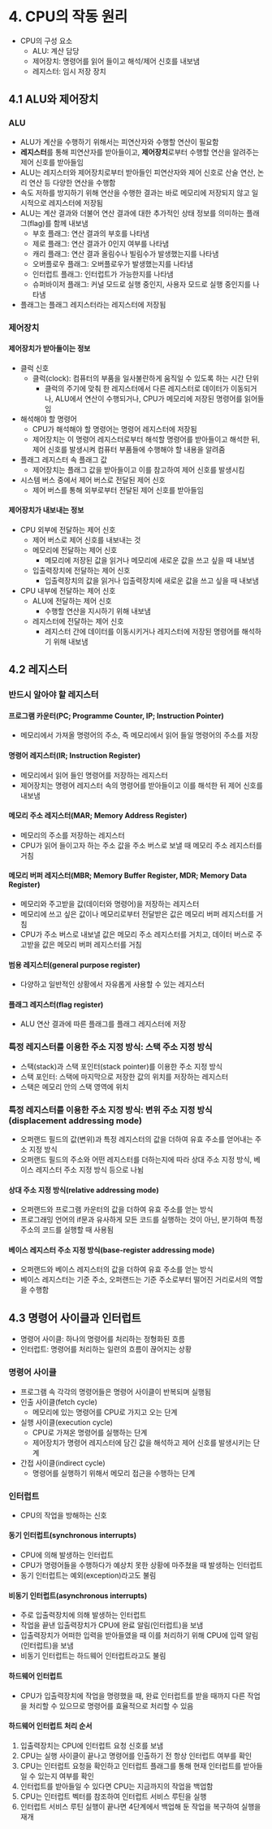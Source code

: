 # 4. CPU의 작동 원리

- CPU의 구성 요소
    - ALU: 계산 담당
    - 제어장치: 명령어를 읽어 들이고 해석/제어 신호를 내보냄
    - 레지스터: 임시 저장 장치

## 4.1 ALU와 제어장치

### ALU

- ALU가 계산을 수행하기 위해서는 피연산자와 수행할 연산이 필요함
- **레지스터**를 통해 피연산자를 받아들이고, **제어장치**로부터 수행할 연산을 알려주는 제어 신호를 받아들임
- ALU는 레지스터와 제어장치로부터 받아들인 피연산자와 제어 신호로 산술 연산, 논리 연산 등 다양한 연산을 수행함
- 속도 저하를 방지하기 위해 연산을 수행한 결과는 바로 메모리에 저장되지 않고 일시적으로 레지스터에 저장됨
- ALU는 계산 결과와 더불어 연산 결과에 대한 추가적인 상태 정보를 의미하는 플래그(flag)를 함께 내보냄
    - 부호 플래그: 연산 결과의 부호를 나타냄
    - 제로 플래그: 연산 결과가 0인지 여부를 나타냄
    - 캐리 플래그: 연산 결과 올림수나 빌림수가 발생했는지를 나타냄
    - 오버플로우 플래그: 오버플로우가 발생했는지를 나타냄
    - 인터럽트 플래그: 인터럽트가 가능한지를 나타냄
    - 슈퍼바이저 플래그: 커널 모드로 실행 중인지, 사용자 모드로 실행 중인지를 나타냄
- 플래그는 플래그 레지스터라는 레지스터에 저장됨

### 제어장치

#### 제어장치가 받아들이는 정보

- 클럭 신호
    - 클럭(clock): 컴퓨터의 부품을 일사불란하게 움직일 수 있도록 하는 시간 단위
        - 클럭의 주기에 맞춰 한 레지스터에서 다른 레지스터로 데이터가 이동되거나, ALU에서 연산이 수행되거나, CPU가 메모리에 저장된 명령어를 읽어들임
- 해석해야 할 명령어
    - CPU가 해석해야 할 명령어는 명령어 레지스터에 저장됨
    - 제어장치는 이 명령어 레지스터로부터 해석할 명령어를 받아들이고 해석한 뒤, 제어 신호를 발생시켜 컴퓨터 부품들에 수행해야 할 내용을 알려줌
- 플래그 레지스터 속 플래그 값
    - 제어장치는 플래그 값을 받아들이고 이를 참고하여 제어 신호를 발생시킴
- 시스템 버스 중에서 제어 버스로 전달된 제어 신호
    - 제어 버스를 통해 외부로부터 전달된 제어 신호를 받아들임

#### 제어장치가 내보내는 정보

- CPU 외부에 전달하는 제어 신호
    - 제어 버스로 제어 신호를 내보내는 것
    - 메모리에 전달하는 제어 신호
        - 메모리에 저장된 값을 읽거나 메모리에 새로운 값을 쓰고 싶을 때 내보냄
    - 입출력장치에 전달하는 제어 신호
        - 입출력장치의 값을 읽거나 입출력장치에 새로운 값을 쓰고 싶을 때 내보냄
- CPU 내부에 전달하는 제어 신호
    - ALU에 전달하는 제어 신호
        - 수행할 연산을 지시하기 위해 내보냄
    - 레지스터에 전달하는 제어 신호
        - 레지스터 간에 데이터를 이동시키거나 레지스터에 저장된 명령어를 해석하기 위해 내보냄

## 4.2 레지스터

### 반드시 알아야 할 레지스터

#### 프로그램 카운터(PC; Programme Counter, IP; Instruction Pointer)

- 메모리에서 가져올 명령어의 주소, 즉 메모리에서 읽어 들일 명령어의 주소를 저장

#### 명령어 레지스터(IR; Instruction Register)

- 메모리에서 읽어 들인 명령어를 저장하는 레지스터
- 제어장치는 명령어 레지스터 속의 명령어를 받아들이고 이를 해석한 뒤 제어 신호를 내보냄

#### 메모리 주소 레지스터(MAR; Memory Address Register)

- 메모리의 주소를 저장하는 레지스터
- CPU가 읽어 들이고자 하는 주소 값을 주소 버스로 보낼 때 메모리 주소 레지스터를 거침

#### 메모리 버퍼 레지스터(MBR; Memory Buffer Register, MDR; Memory Data Register)

- 메모리와 주고받을 값(데이터와 명령어)을 저장하는 레지스터
- 메모리에 쓰고 싶은 값이나 메모리로부터 전달받은 값은 메모리 버퍼 레지스터를 거침
- CPU가 주소 버스로 내보낼 값은 메모리 주소 레지스터를 거치고, 데이터 버스로 주고받을 값은 메모리 버퍼 레지스터를 거침

#### 범용 레지스터(general purpose register)

- 다양하고 일반적인 상황에서 자유롭게 사용할 수 있는 레지스터

#### 플래그 레지스터(flag register)

- ALU 연산 결과에 따른 플래그를 플래그 레지스터에 저장

### 특정 레지스터를 이용한 주소 지정 방식: 스택 주소 지정 방식

- 스택(stack)과 스택 포인터(stack pointer)를 이용한 주소 지정 방식
- 스택 포인터: 스택에 마지막으로 저장한 값의 위치를 저장하는 레지스터
- 스택은 메모리 안의 스택 영역에 위치

### 특정 레지스터를 이용한 주소 지정 방식: 변위 주소 지정 방식(displacement addressing mode)

- 오퍼랜드 필드의 값(변위)과 특정 레지스터의 값을 더하여 유효 주소를 얻어내는 주소 지정 방식
- 오퍼랜드 필드의 주소와 어떤 레지스터를 더하는지에 따라 상대 주소 지정 방식, 베이스 레지스터 주소 지정 방식 등으로 나뉨

#### 상대 주소 지정 방식(relative addressing mode)

- 오퍼랜드와 프로그램 카운터의 값을 더하여 유효 주소를 얻는 방식
- 프로그래밍 언어의 if문과 유사하게 모든 코드를 실행하는 것이 아닌, 분기하여 특정 주소의 코드를 실행할 때 사용됨

#### 베이스 레지스터 주소 지정 방식(base-register addressing mode)

- 오퍼랜드와 베이스 레지스터의 값을 더하여 유효 주소를 얻는 방식
- 베이스 레지스터는 기준 주소, 오퍼랜드는 기준 주소로부터 떨어진 거리로서의 역할을 수행함

## 4.3 명령어 사이클과 인터럽트

- 명령어 사이클: 하나의 명령어를 처리하는 정형화된 흐름
- 인터럽트: 명령어를 처리하는 일련의 흐름이 끊어지는 상황

### 명령어 사이클

- 프로그램 속 각각의 명령어들은 명령어 사이클이 반복되며 실행됨
- 인출 사이클(fetch cycle)
    - 메모리에 있는 명령어를 CPU로 가지고 오는 단계
- 실행 사이클(execution cycle)
    - CPU로 가져온 명령어를 실행하는 단계
    - 제어장치가 명령어 레지스터에 담긴 값을 해석하고 제어 신호를 발생시키는 단계
- 간접 사이클(indirect cycle)
    - 명령어를 실행하기 위해서 메모리 접근을 수행하는 단계

### 인터럽트

- CPU의 작업을 방해하는 신호

#### 동기 인터럽트(synchronous interrupts)

- CPU에 의해 발생하는 인터럽트
- CPU가 명령어들을 수행하다가 예상치 못한 상황에 마주쳤을 때 발생하는 인터럽트
- 동기 인터럽트는 예외(exception)라고도 불림

#### 비동기 인터럽트(asynchronous interrupts)

- 주로 입출력장치에 의해 발생하는 인터럽트
- 작업을 끝낸 입출력장치가 CPU에 완료 알림(인터럽트)을 보냄
- 입출력장치가 어떠한 입력을 받아들였을 때 이를 처리하기 위해 CPU에 입력 알림(인터럽트)을 보냄
- 비동기 인터럽트는 하드웨어 인터럽트라고도 불림

#### 하드웨어 인터럽트

- CPU가 입출력장치에 작업을 명령했을 때, 완료 인터럽트를 받을 때까지 다른 작업을 처리할 수 있으므로 명령어를 효율적으로 처리할 수 있음

#### 하드웨어 인터럽트 처리 순서

1. 입출력장치는 CPU에 인터럽트 요청 신호를 보냄
2. CPU는 실행 사이클이 끝나고 명령어를 인출하기 전 항상 인터럽트 여부를 확인
3. CPU는 인터럽트 요청을 확인하고 인터럽트 플래그를 통해 현재 인터럽트를 받아들일 수 있는지 여부를 확인
4. 인터럽트를 받아들일 수 있다면 CPU는 지금까지의 작업을 백업함
5. CPU는 인터럽트 벡터를 참조하여 인터럽트 서비스 루틴을 실행
6. 인터럽트 서비스 루틴 실행이 끝나면 4단계에서 백업해 둔 작업을 복구하여 실행을 재개